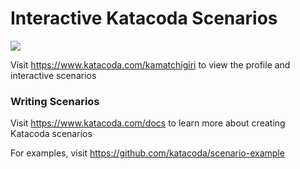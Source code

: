 # Interactive Katacoda Scenarios

[![](http://shields.katacoda.com/katacoda/kamatchigiri/count.svg)](https://www.katacoda.com/kamatchigiri "Get your profile on Katacoda.com")

Visit https://www.katacoda.com/kamatchigiri to view the profile and interactive scenarios

### Writing Scenarios
Visit https://www.katacoda.com/docs to learn more about creating Katacoda scenarios

For examples, visit https://github.com/katacoda/scenario-example
